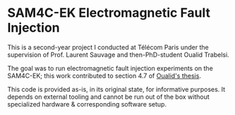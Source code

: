 # SAM4C-EK Electromagnetic Fault Injection

This is a second-year project I conducted at Télécom Paris under the supervision of Prof. Laurent Sauvage and then-PhD-student Oualid Trabelsi.

The goal was to run electromagnetic fault injection experiments on the SAM4C-EK; this work contributed to section 4.7 of [Oualid's thesis](https://theses.hal.science/tel-03376512/document).

This code is provided as-is, in its original state, for informative purposes. It depends on external tooling and cannot be run out of the box without specialized hardware & corresponding software setup.

